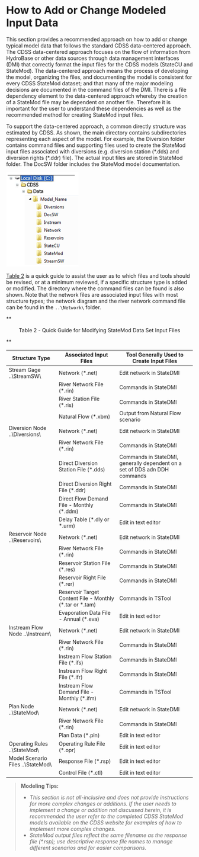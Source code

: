 # How to Add or Change Modeled Input Data #

This section provides a recommended approach on how to add or change typical model data that follows the 
standard CDSS data-centered approach. The CDSS data-centered approach focuses on the flow of information 
from HydroBase or other data sources through data management interfaces (DMI) that correctly format the 
input files for the CDSS models (StateCU and StateMod). The data-centered approach means the process of 
developing the model, organizing the files, and documenting the model is consistent for every CDSS StateMod 
dataset; and that many of the major modeling decisions are documented in the command files of the DMI. 
There is a file dependency element to the data-centered approach whereby the creation of a StateMod file may 
be dependent on another file. Therefore it is important for the user to understand these dependencies as well 
as the recommended method for creating StateMod input files. 

To support the data-centered approach, a common directly structure was estimated by CDSS. As shown, the main 
directory contains subdirectories representing each aspect of the model.  For example, the Diversion folder 
contains command files and supporting files used to create the StateMod input files associated with diversions 
(e.g. diversion station (\*.dds) and diversion rights (\*.ddr) file). The actual input files are stored in StateMod 
folder. The DocSW folder includes the StateMod model documentation.

<a name="figure7_2" alt="CDSS Directory Structure - Local Disk C then CDSS, then Data, then Model Name, then additional folders"></a>
![74_1](74_1.PNG)

[Table 2](#table2) is a quick guide to assist the user as to which files and tools should be revised, or at a minimum reviewed, 
if a specific structure type is added or modified. The directory where the command files can be found is also shown. 
Note that the network files are associated input files with most structure types; the network diagram and the river 
network command file can be found in the `..\Network\` folder.

<a name="table2"></a>
**<p style="text-align: center;">
Table 2 - Quick Guide for Modifying StateMod Data Set Input Files
</p>**

| Structure Type 					| Associated Input Files 					| Tool Generally Used to Create Input Files |
| ---------------------				| --------------------------------			| -----------------------------------		|
| Stream Gage ..\StreamSW\ 			| Network (\*.net)							| Edit network in StateDMI 
| 									| River Network File (\*.rin) 				| Commands in StateDMI
| 									| River Station File (\*.ris)				| Commands in StateDMI
| 									| Natural Flow (\*.xbm) 					| Output from Natural Flow scenario
| Diversion Node ..\Diversions\		| Network (\*.net)							| Edit network in StateDMI
| 									| River Network File (\*.rin)				| Commands in StateDMI
| 									| Direct Diversion Station File (\*.dds)	| Commands in StateDMI, generally dependent on a set of DDS adn DDH commands
| 									| Direct Diversion Right File (\*.ddr) 		| Commands in StateDMI
| 									| Direct Flow Demand File - Monthly (\*.ddm)| Commands in StateDMI
| 									| Delay Table (\*.dly or \*.urm)			| Edit in text editor
| Reservoir Node ..\Reservoirs\ 	| Network (\*.net)							| Edit network in StateDMI
| 									| River Network File (\*.rin) 				| Commands in StateDMI
| 									| Reservoir Station File (\*.res)			| Commands in StateDMI
| 									| Reservoir Right File (\*.rer) 			| Commands in StateDMI
| 									| Reservoir Target Content File - Monthly (\*.tar or \*.tam) | Commands in TSTool
| 									| Evaporation Data File - Annual (\*.eva) 	| Edit in text editor
| Instream Flow Node ..\Instream\	| Network (\*.net) 							| Edit network in StateDMI
| 									| River Network File (\*.rin)				| Commands in StateDMI
| 									| Instream Flow Station File (\*.ifs)		| Commands in StateDMI
| 									| Instream Flow Right File (\*.ifr) 		| Commands in StateDMI
| 									| Instream Flow Demand File - Monthly (\*.ifm)	| Commands in TSTool
| Plan Node ..\StateMod\			| Network (\*.net)							| Edit network in StateDMI
| 									| River Network File (\*.rin) 				| Commands in StateDMI
| 									| Plan Data (\*.pln) 						| Edit in text editor
| Operating Rules ..\StateMod\		| Operating Rule File (\*.opr) 				| Edit in text editor
| Model Scenario Files ..\StateMod\	| Response File (\*.rsp) 					| Edit in text editor
| 									| Control File (\*.ctl) 					| Edit in text editor 

>**Modeling Tips:**
>- _This section is not all-inclusive and does not provide instructions for more complex changes or additions. If the user needs to implement a change or addition not discussed herein, it is recommended the user refer to the completed CDSS StateMod models available on the CDSS website for examples of how to implement more complex changes._
>- _StateMod output files reflect the same filename as the response file (*.rsp); use descriptive response file names to manage different scenarios and for easier comparisons._